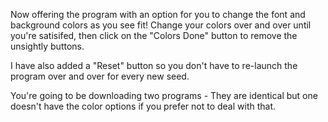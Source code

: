Now offering the program with an option for you to change the font and background colors as you see fit! Change your colors over and over until you're satisifed, then click on the "Colors Done" button to remove the unsightly buttons.

I have also added a "Reset" button so you don't have to re-launch the program over and over for every new seed.

You're going to be downloading two programs - They are identical but one doesn't have the color options if you prefer not to deal with that.
